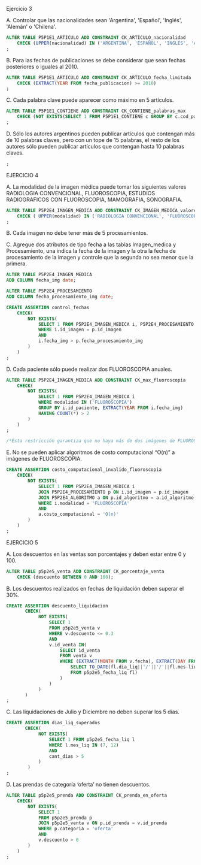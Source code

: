 Ejercicio 3

A. Controlar que las nacionalidades sean 'Argentina', 'Español', 'Inglés', 'Alemán' o 'Chilena'.

```SQL
ALTER TABLE P5P1E1_ARTICULO ADD CONSTRAINT CK_ARTICULO_nacionalidad
    CHECK (UPPER(nacionalidad) IN ('ARGENTINA', 'ESPAÑOL', 'INGLÉS', 'ALEMÁN', 'CHILENA'))
;
```

B. Para las fechas de publicaciones se debe considerar que sean fechas posteriores o iguales al 2010.

```SQL
ALTER TABLE P5P1E1_ARTICULO ADD CONSTRAINT CK_ARTICULO_fecha_limitada
    CHECK (EXTRACT(YEAR FROM fecha_publicacion) >= 2010)
;
```

C. Cada palabra clave puede aparecer como máximo en 5 artículos.

```SQL
ALTER TABLE P5P1E1_CONTIENE ADD CONSTRAINT CK_CONTIENE_palabras_max
    CHECK (NOT EXISTS(SELECT 1 FROM P5P1E1_CONTIENE c GROUP BY c.cod_palabra HAVING COUNT(*) < 5))
;
```

D. Sólo los autores argentinos pueden publicar artículos que contengan más de 10 palabras claves, pero con un tope de 15 palabras, el resto de los autores sólo pueden publicar artículos que contengan hasta 10 palabras claves.

```SQL
;
```

EJERCICIO 4 

A. La modalidad de la imagen médica puede tomar los siguientes valores RADIOLOGIA CONVENCIONAL, FLUOROSCOPIA, ESTUDIOS RADIOGRAFICOS CON FLUOROSCOPIA, MAMOGRAFIA, SONOGRAFIA.

```SQL
ALTER TABLE P5P2E4_IMAGEN_MEDICA ADD CONSTRAINT CK_IMAGEN_MEDICA_valores_modalidad
    CHECK ( UPPER(modalidad) IN ('RADIOLOGIA CONVENCIONAL', 'FLUOROSCOPIA', 'ESTUDIOS RADIOGRAFICOS CON FLUOROSCOPIA', 'MAMOGRAFIA', 'SONOGRAFIA') )
;
```

B. Cada imagen no debe tener más de 5 procesamientos.

C. Agregue dos atributos de tipo fecha a las tablas Imagen_medica y Procesamiento, una indica la fecha de la imagen y la otra la fecha de procesamiento de la imagen y controle que la segunda no sea menor que la primera.

```SQL
ALTER TABLE P5P2E4_IMAGEN_MEDICA
ADD COLUMN fecha_img date;

ALTER TABLE P5P2E4_PROCESAMIENTO
ADD COLUMN fecha_procesamiento_img date;

CREATE ASSERTION control_fechas
    CHECK(
        NOT EXISTS(
            SELECT 1 FROM P5P2E4_IMAGEN_MEDICA i, P5P2E4_PROCESAMIENTO p
            WHERE i.id_imagen = p.id_imagen
            AND
            i.fecha_img > p.fecha_procesamiento_img
        )
    )
;
```

D. Cada paciente sólo puede realizar dos FLUOROSCOPIA anuales.

```SQL
ALTER TABLE P5P2E4_IMAGEN_MEDICA ADD CONSTRAINT CK_max_fluoroscopia
    CHECK(
        NOT EXISTS(
            SELECT 1 FROM P5P2E4_IMAGEN_MEDICA i
            WHERE modalidad IN ('FLUOROSCOPIA')
            GROUP BY i.id_paciente, EXTRACT(YEAR FROM i.fecha_img)
            HAVING COUNT(*) > 2 
        )
    )
;

/*Esta restricción garantiza que no haya más de dos imágenes de FLUOROSCOPIA para un paciente en un año determinado en la tabla P5P2E4_IMAGEN_MEDICA. Si esta condición se viola para cualquier paciente y año, la operación de inserción o actualización de la tabla se revertirá y se lanzará un error.*/
```

E. No se pueden aplicar algoritmos de costo computacional “O(n)” a imágenes de FLUOROSCOPIA.

```SQL
CREATE ASSERTION costo_computacional_invalido_fluoroscopia
    CHECK(
        NOT EXISTS(
            SELECT 1 FROM P5P2E4_IMAGEN_MEDICA i
            JOIN P5P2E4_PROCESAMIENTO p ON i.id_imagen = p.id_imagen
            JOIN P5P2E4_ALGORITMO a ON p.id_algoritmo = a.id_algoritmo
            WHERE i.modalidad = 'FLUOROSCOPIA'
            AND
            a.costo_computacional = 'O(n)'
        )
    )
;
```

EJERCICIO 5

A. Los descuentos en las ventas son porcentajes y deben estar entre 0 y 100.

```SQL
ALTER TABLE p5p2e5_venta ADD CONSTRAINT CK_porcentaje_venta
    CHECK (descuento BETWEEN 0 AND 100);
```

B. Los descuentos realizados en fechas de liquidación deben superar el 30%.

```SQL
CREATE ASSERTION descuento_liquidacion
       CHECK(
            NOT EXISTS(
                SELECT 1 
                FROM p5p2e5_venta v
                WHERE v.descuento <= 0.3
                AND
                v.id_venta IN(
                    SELECT id_venta
                    FROM venta v
                    WHERE (EXTRACT(MONTH FROM v.fecha), EXTRACT(DAY FROM v.fecha), EXTRACT(YEAR FROM v.fecha)) IN(
                        SELECT TO_DATE(fl.dia_liq||'/'||'/'||fl.mes-liq||'/'||EXTRACT(YEAR FROM v.fecha) 
                        FROM p5p2e5_fecha_liq fl)
                    )
                )
            )
       )
;
```

C. Las liquidaciones de Julio y Diciembre no deben superar los 5 días.

```SQL
CREATE ASSERTION dias_liq_superados
       CHECK(
            NOT EXISTS(
                SELECT 1 FROM p5p2e5_fecha_liq l
                WHERE l.mes_liq IN (7, 12)
                AND
                cant_dias > 5
            )
        )
;
```

D. Las prendas de categoría ‘oferta’ no tienen descuentos.

```SQL
ALTER TABLE p5p2e5_prenda ADD CONSTRAINT CK_prenda_en_oferta
    CHECK(
        NOT EXISTS(
            SELECT 1 
            FROM p5p2e5_prenda p
            JOIN p5p2e5_venta v ON p.id_prenda = v.id_prenda
            WHERE p.categoria = 'oferta'
            AND
            v.descuento > 0
        )
    )
;
```